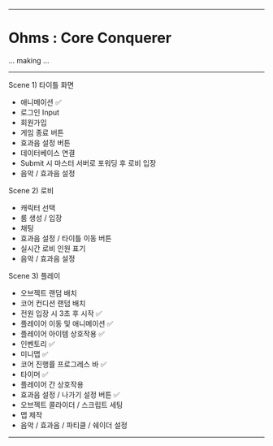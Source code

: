 * * *
# Ohms : Core Conquerer
... making ...
* * *
Scene 1) 타이틀 화면
- 애니메이션 ✅
- 로그인 Input
- 회원가입
- 게임 종료 버튼
- 효과음 설정 버튼
- 데이터베이스 연결
- Submit 시 마스터 서버로 포워딩 후 로비 입장
- 음악 / 효과음 설정

Scene 2) 로비
- 캐릭터 선택
- 룸 생성 / 입장
- 채팅
- 효과음 설정 / 타이틀 이동 버튼
- 실시간 로비 인원 표기
- 음악 / 효과음 설정

Scene 3) 플레이
- 오브젝트 랜덤 배치
- 코어 컨디션 랜덤 배치
- 전원 입장 시 3초 후 시작 ✅
- 플레이어 이동 및 애니메이션 ✅
- 플레이어 아이템 상호작용 ✅
- 인벤토리 ✅
- 미니맵 ✅
- 코어 진행률 프로그레스 바 ✅
- 타이머 ✅
- 플레이어 간 상호작용
- 효과음 설정 / 나가기 설정 버튼 ✅
- 오브젝트 콜라이더 / 스크립트 세팅
- 맵 제작
- 음악 / 효과음 / 파티클 / 쉐이더 설정
* * *

